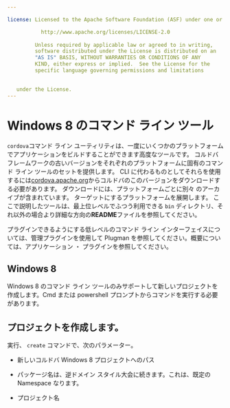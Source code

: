 ```yaml
---

license: Licensed to the Apache Software Foundation (ASF) under one or more contributor license agreements. See the NOTICE file distributed with this work for additional information regarding copyright ownership. The ASF licenses this file to you under the Apache License, Version 2.0 (the "License"); you may not use this file except in compliance with the License. You may obtain a copy of the License at

           http://www.apache.org/licenses/LICENSE-2.0
    
         Unless required by applicable law or agreed to in writing,
         software distributed under the License is distributed on an
         "AS IS" BASIS, WITHOUT WARRANTIES OR CONDITIONS OF ANY
         KIND, either express or implied.  See the License for the
         specific language governing permissions and limitations
    

   under the License.
---
```


# Windows 8 のコマンド ライン ツール

`cordova`コマンド ライン ユーティリティは、一度にいくつかのプラットフォームでアプリケーションをビルドすることができます高度なツールです。 コルドバ フレームワークの古いバージョンをそれぞれのプラットフォームに固有のコマンド ライン ツールのセットを提供します。 CLI に代わるものとしてそれらを使用するには[cordova.apache.org][1]からコルドバのこのバージョンをダウンロードする必要があります。 ダウンロードには、プラットフォームごとに別々 のアーカイブが含まれています。 ターゲットにするプラットフォームを展開します。 ここで説明したツールは、最上位レベルでふつう利用できる `bin` ディレクトリ、それ以外の場合より詳細な方向の**README**ファイルを参照してください。

 [1]: http://cordova.apache.org

プラグインできるようにする低レベルのコマンド ライン インターフェイスについては、管理プラグインを使用して Plugman を参照してください。概要については、アプリケーション ・ プラグインを参照してください。

## Windows 8

Windows 8 のコマンド ライン ツールのみサポートして新しいプロジェクトを作成します。Cmd または powershell プロンプトからコマンドを実行する必要があります。

## プロジェクトを作成します。

実行、 `create` コマンドで、次のパラメーター。

*   新しいコルドバ Windows 8 プロジェクトへのパス

*   パッケージ名は、逆ドメイン スタイル大会に続きます。これは、既定の Namespace なります。

*   プロジェクト名